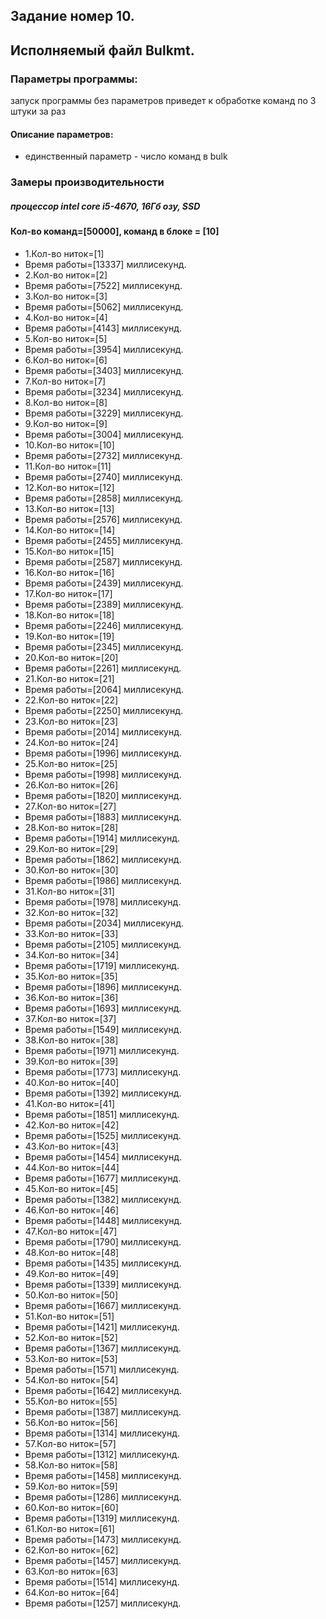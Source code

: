 ﻿## Задание номер 10. 
## Исполняемый файл Bulkmt. 
### Параметры программы: 
запуск программы без параметров приведет к обработке команд по 3 штуки за раз 
#### Описание параметров: 
* единственный параметр - число команд в bulk
### Замеры производительности
##### процессор intel core i5-4670, 16Гб озу, SSD
#### Кол-во команд=[50000], команд в блоке = [10]
* 1.Кол-во ниток=[1]
*   Время работы=[13337] миллисекунд.
* 2.Кол-во ниток=[2]
*   Время работы=[7522] миллисекунд.
* 3.Кол-во ниток=[3]
*   Время работы=[5062] миллисекунд.
* 4.Кол-во ниток=[4]
*   Время работы=[4143] миллисекунд.
* 5.Кол-во ниток=[5]
*   Время работы=[3954] миллисекунд.
* 6.Кол-во ниток=[6]
*   Время работы=[3403] миллисекунд.
* 7.Кол-во ниток=[7]
*   Время работы=[3234] миллисекунд.
* 8.Кол-во ниток=[8]
*   Время работы=[3229] миллисекунд.
* 9.Кол-во ниток=[9]
*   Время работы=[3004] миллисекунд.
* 10.Кол-во ниток=[10]
*   Время работы=[2732] миллисекунд.
* 11.Кол-во ниток=[11]
*   Время работы=[2740] миллисекунд.
* 12.Кол-во ниток=[12]
*   Время работы=[2858] миллисекунд.
* 13.Кол-во ниток=[13]
*   Время работы=[2576] миллисекунд.
* 14.Кол-во ниток=[14]
*   Время работы=[2455] миллисекунд.
* 15.Кол-во ниток=[15]
*   Время работы=[2587] миллисекунд.
* 16.Кол-во ниток=[16]
*   Время работы=[2439] миллисекунд.
* 17.Кол-во ниток=[17]
*   Время работы=[2389] миллисекунд.
* 18.Кол-во ниток=[18]
*   Время работы=[2246] миллисекунд.
* 19.Кол-во ниток=[19]
*   Время работы=[2345] миллисекунд.
* 20.Кол-во ниток=[20]
*   Время работы=[2261] миллисекунд.
* 21.Кол-во ниток=[21]
*   Время работы=[2064] миллисекунд.
* 22.Кол-во ниток=[22]
*   Время работы=[2250] миллисекунд.
* 23.Кол-во ниток=[23]
*   Время работы=[2014] миллисекунд.
* 24.Кол-во ниток=[24]
*   Время работы=[1996] миллисекунд.
* 25.Кол-во ниток=[25]
*   Время работы=[1998] миллисекунд.
* 26.Кол-во ниток=[26]
*   Время работы=[1820] миллисекунд.
* 27.Кол-во ниток=[27]
*   Время работы=[1883] миллисекунд.
* 28.Кол-во ниток=[28]
*   Время работы=[1914] миллисекунд.
* 29.Кол-во ниток=[29]
*   Время работы=[1862] миллисекунд.
* 30.Кол-во ниток=[30]
*   Время работы=[1986] миллисекунд.
* 31.Кол-во ниток=[31]
*   Время работы=[1978] миллисекунд.
* 32.Кол-во ниток=[32]
*   Время работы=[2034] миллисекунд.
* 33.Кол-во ниток=[33]
*   Время работы=[2105] миллисекунд.
* 34.Кол-во ниток=[34]
*   Время работы=[1719] миллисекунд.
* 35.Кол-во ниток=[35]
*   Время работы=[1896] миллисекунд.
* 36.Кол-во ниток=[36]
*   Время работы=[1693] миллисекунд.
* 37.Кол-во ниток=[37]
*   Время работы=[1549] миллисекунд.
* 38.Кол-во ниток=[38]
*   Время работы=[1971] миллисекунд.
* 39.Кол-во ниток=[39]
*   Время работы=[1773] миллисекунд.
* 40.Кол-во ниток=[40]
*   Время работы=[1392] миллисекунд.
* 41.Кол-во ниток=[41]
*   Время работы=[1851] миллисекунд.
* 42.Кол-во ниток=[42]
*   Время работы=[1525] миллисекунд.
* 43.Кол-во ниток=[43]
*   Время работы=[1454] миллисекунд.
* 44.Кол-во ниток=[44]
*   Время работы=[1677] миллисекунд.
* 45.Кол-во ниток=[45]
*   Время работы=[1382] миллисекунд.
* 46.Кол-во ниток=[46]
*   Время работы=[1448] миллисекунд.
* 47.Кол-во ниток=[47]
*   Время работы=[1790] миллисекунд.
* 48.Кол-во ниток=[48]
*   Время работы=[1435] миллисекунд.
* 49.Кол-во ниток=[49]
*   Время работы=[1339] миллисекунд.
* 50.Кол-во ниток=[50]
*   Время работы=[1667] миллисекунд.
* 51.Кол-во ниток=[51]
*   Время работы=[1421] миллисекунд.
* 52.Кол-во ниток=[52]
*   Время работы=[1367] миллисекунд.
* 53.Кол-во ниток=[53]
*   Время работы=[1571] миллисекунд.
* 54.Кол-во ниток=[54]
*   Время работы=[1642] миллисекунд.
* 55.Кол-во ниток=[55]
*   Время работы=[1387] миллисекунд.
* 56.Кол-во ниток=[56]
*   Время работы=[1314] миллисекунд.
* 57.Кол-во ниток=[57]
*   Время работы=[1312] миллисекунд.
* 58.Кол-во ниток=[58]
*   Время работы=[1458] миллисекунд.
* 59.Кол-во ниток=[59]
*   Время работы=[1286] миллисекунд.
* 60.Кол-во ниток=[60]
*   Время работы=[1319] миллисекунд.
* 61.Кол-во ниток=[61]
*   Время работы=[1473] миллисекунд.
* 62.Кол-во ниток=[62]
*   Время работы=[1457] миллисекунд.
* 63.Кол-во ниток=[63]
*   Время работы=[1514] миллисекунд.
* 64.Кол-во ниток=[64]
*   Время работы=[1257] миллисекунд.
